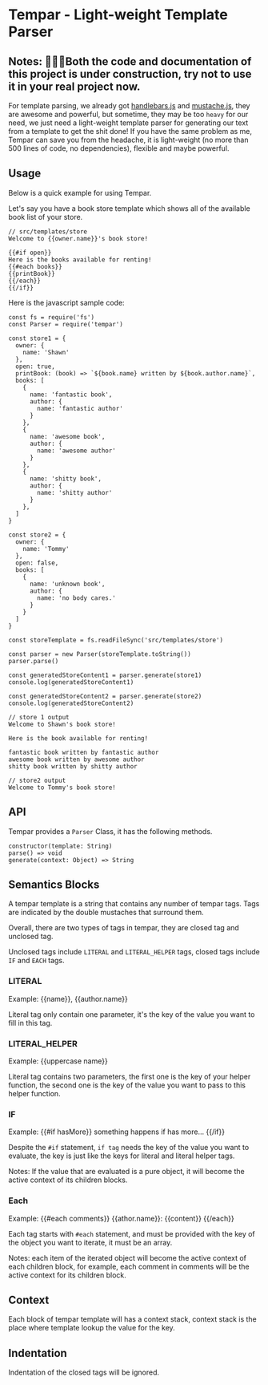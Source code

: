 # Tempar - Light-weight Template Parser
## Notes: 🚧🚧🚧Both the code and documentation of this project is under construction, try not to use it in your real project now.

For template parsing, we already got [handlebars.js](https://github.com/wycats/handlebars.js/) and [mustache.js](https://github.com/janl/mustache.js/), they are awesome and powerful, but sometime, they may be too `heavy` for our need, we just need a light-weight template parser for generating our text from a template to get the shit done! If you have the same problem as me, Tempar can save you from the headache, it is light-weight (no more than 500 lines of code, no dependencies), flexible and maybe powerful.

## Usage
Below is a quick example for using Tempar.

Let's say you have a book store template which shows all of the available book list of your store.
```
// src/templates/store
Welcome to {{owner.name}}'s book store!

{{#if open}}
Here is the books available for renting!
{{#each books}}
{{printBook}}
{{/each}}
{{/if}}
```
Here is the javascript sample code:

```
const fs = require('fs')
const Parser = require('tempar')

const store1 = {
  owner: {
    name: 'Shawn'
  },
  open: true,
  printBook: (book) => `${book.name} written by ${book.author.name}`,
  books: [
    {
      name: 'fantastic book',
      author: {
        name: 'fantastic author'
      }
    },
    {
      name: 'awesome book',
      author: {
        name: 'awesome author'
      }
    },
    {
      name: 'shitty book',
      author: {
        name: 'shitty author'
      }
    },
  ]
}

const store2 = {
  owner: {
    name: 'Tommy'
  },
  open: false,
  books: [
    {
      name: 'unknown book',
      author: {
        name: 'no body cares.'
      }
    }
  ]
}

const storeTemplate = fs.readFileSync('src/templates/store')

const parser = new Parser(storeTemplate.toString())
parser.parse()

const generatedStoreContent1 = parser.generate(store1)
console.log(generatedStoreContent1)

const generatedStoreContent2 = parser.generate(store2)
console.log(generatedStoreContent2)
```

```
// store 1 output
Welcome to Shawn's book store!

Here is the book available for renting!

fantastic book written by fantastic author
awesome book written by awesome author
shitty book written by shitty author

// store2 output
Welcome to Tommy's book store!

```

## API
Tempar provides a `Parser` Class, it has the following methods.
```
constructor(template: String)
parse() => void
generate(context: Object) => String
```

## Semantics Blocks
A tempar template is a string that contains any number of tempar tags. Tags are indicated by the double mustaches that surround them.

Overall, there are two types of tags in tempar, they are closed tag and unclosed tag.

Unclosed tags include `LITERAL` and `LITERAL_HELPER` tags, closed tags include `IF` and `EACH` tags.

### LITERAL
Example: {{name}}, {{author.name}}

Literal tag only contain one parameter, it's the key of the value you want to fill in this tag.

### LITERAL_HELPER
Example: {{uppercase name}}

Literal tag contains two parameters, the first one is the key of your helper function, the second one is the key of the value you want to pass to this helper function.

### IF
Example:
{{#if hasMore}}
  something happens if has more...
{{/if}}

Despite the `#if` statement, `if tag` needs the key of the value you want to evaluate, the key is just like the keys for literal and literal helper tags.

Notes: If the value that are evaluated is a pure object, it will become the active context of its children blocks.

### Each
Example:
{{#each comments}}
  {{athor.name}}: {{content}}
{{/each}}

Each tag starts with `#each` statement, and must be provided with the key of the object you want to iterate, it must be an array.

Notes: each item of the iterated object will become the active context of each children block, for example, each comment in comments will be the active context for its children block.

## Context
Each block of tempar template will has a context stack, context stack is the place where template lookup the value for the key.

## Indentation
Indentation of the closed tags will be ignored.

